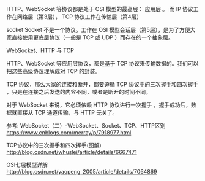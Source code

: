 HTTP、WebSocket 等协议都是处于 OSI 模型的最高层： 应用层 。
而 IP 协议工作在网络层（第3层），
TCP 协议工作在传输层（第4层）

socket
Socket 不是一个协议。工作在 OSI 模型会话层（第5层），是为了方便大家直接使用更底层协议（一般是 TCP 或 UDP ）而存在的一个抽象层。



WebSocket、HTTP 与 TCP

HTTP、WebSocket 等应用层协议，都是基于 TCP 协议来传输数据的。我们可以把这些高级协议理解成对 TCP 的封装。

TCP 协议，那么大家的连接和断开，都要遵循 TCP 协议中的三次握手和四次握手 ，只是在连接之后发送的内容不同，或者是断开的时间不同。

对于 WebSocket 来说，它必须依赖 HTTP 协议进行一次握手 ，握手成功后，数据就直接从 TCP 通道传输，与 HTTP 无关了。


参考:
WebSocket（二）-WebSocket、Socket、TCP、HTTP区别
https://www.cnblogs.com/merray/p/7918977.html


TCP协议中的三次握手和四次挥手(图解)
http://blog.csdn.net/whuslei/article/details/6667471

OSI七层模型详解
http://blog.csdn.net/yaopeng_2005/article/details/7064869